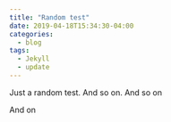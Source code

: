 ```yaml
---
title: "Random test"
date: 2019-04-18T15:34:30-04:00
categories:
  - blog
tags:
  - Jekyll
  - update
---
```

Just a random test.
And so on.
And so on

And on 